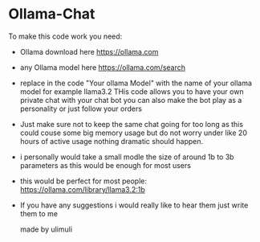 # Ollama-Chat
To make this code work you need:
- Ollama download here https://ollama.com
- any Ollama model here https://ollama.com/search
- replace in the code "Your ollama Model" with the name of your ollama model for example llama3.2
THis code allows you to have your own private chat with your chat bot you can also make the bot play as a personality or just follow your orders

- Just make sure not to keep the same chat going for too long as this could couse some big memory usage but do not worry under like 20 hours of active usage nothing dramatic should happen.

- i personally would take a small modle the size of around 1b to 3b parameters as this would be enough for most users
- this would be perfect for most people: https://ollama.com/library/llama3.2:1b

- If you have any suggestions i would really like to hear them just write them to me

  made by ulimuli

